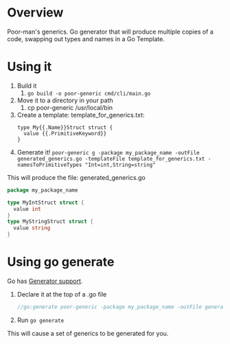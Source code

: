 # Overview

Poor-man's generics. Go generator that will produce multiple copies of a code, swapping out types and names in a Go Template.

# Using it

1. Build it
   1. `go build -o poor-generic cmd/cli/main.go`
1. Move it to a directory in your path
   1. cp poor-generic /usr/local/bin
1. Create a template: template_for_generics.txt:
   ```
   type My{{.Name}}Struct struct {
     value {{.PrimitiveKeyword}}
   }
   ```
1. Generate it!
   `poor-generic g -package my_package_name -outFile generated_generics.go -templateFile template_for_generics.txt -namesToPrimitiveTypes "Int=int,String=string"`
   
This will produce the file: generated_generics.go

```go
package my_package_name

type MyIntStruct struct {
  value int
}
type MyStringStruct struct {
  value string
}
```

# Using go generate

Go has [Generator support](https://blog.golang.org/generate).

1. Declare it at the top of a .go file
   ```go
   //go:generate poor-generic -package my_package_name -outFile generated_generics.go -templateFile template_for_generics.txt -namesToPrimitiveTypes "Int=int,String=string"
   ```
1. Run `go generate`

This will cause a set of generics to be generated for you.
